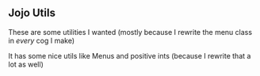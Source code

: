 ## Jojo Utils
These are some utilities I wanted (mostly because I rewrite the menu class in *every* cog I make)

It has some nice utils like Menus and positive ints (because I rewrite that a lot as well)
